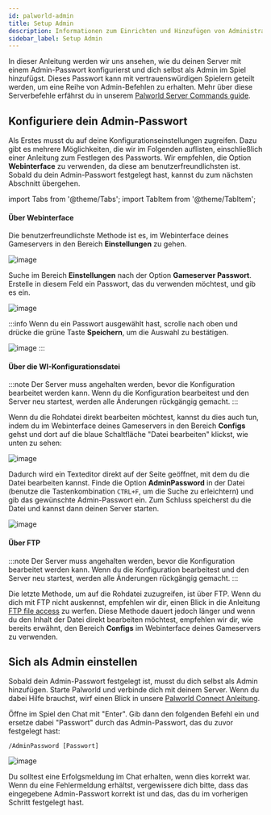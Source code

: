 ```yaml
---
id: palworld-admin
title: Setup Admin
description: Informationen zum Einrichten und Hinzufügen von Administratoren für einen Palworld-Server von ZAP-Hosting - ZAP-Hosting.com Dokumentation
sidebar_label: Setup Admin
---
```


In dieser Anleitung werden wir uns ansehen, wie du deinen Server mit einem Admin-Passwort konfigurierst und dich selbst als Admin im Spiel hinzufügst. Dieses Passwort kann mit vertrauenswürdigen Spielern geteilt werden, um eine Reihe von Admin-Befehlen zu erhalten. Mehr über diese Serverbefehle erfährst du in unserem [Palworld Server Commands guide](palworld-server-commands.md).

## Konfiguriere dein Admin-Passwort

Als Erstes musst du auf deine Konfigurationseinstellungen zugreifen. Dazu gibt es mehrere Möglichkeiten, die wir im Folgenden auflisten, einschließlich einer Anleitung zum Festlegen des Passworts. Wir empfehlen, die Option **Webinterface** zu verwenden, da diese am benutzerfreundlichsten ist. Sobald du dein Admin-Passwort festgelegt hast, kannst du zum nächsten Abschnitt übergehen.

import Tabs from '@theme/Tabs';
import TabItem from '@theme/TabItem';

<Tabs>
<TabItem value="Einstellungen" label="Über Webinterface" default>

#### Über Webinterface

Die benutzerfreundlichste Methode ist es, im Webinterface deines Gameservers in den Bereich **Einstellungen** zu gehen.

![image](https://github.com/zaphosting/docs/assets/42719082/98f19443-9e84-42b6-b4e8-a35ae6b802fc)

Suche im Bereich **Einstellungen** nach der Option **Gameserver Passwort**. Erstelle in diesem Feld ein Passwort, das du verwenden möchtest, und gib es ein.

![image](https://github.com/zaphosting/docs/assets/42719082/1cd01ae3-1abd-45d5-9bdb-69e63364764d)

:::info
Wenn du ein Passwort ausgewählt hast, scrolle nach oben und drücke die grüne Taste **Speichern**, um die Auswahl zu bestätigen.

![image](https://github.com/zaphosting/docs/assets/42719082/0c314a42-1644-4dcf-9d71-45428059cd53)
:::

</TabItem>

<TabItem value="configs" label="Über die WI-Konfigurationsdatei">

#### Über die WI-Konfigurationsdatei

:::note
Der Server muss angehalten werden, bevor die Konfiguration bearbeitet werden kann. Wenn du die Konfiguration bearbeitest und den Server neu startest, werden alle Änderungen rückgängig gemacht.
:::

Wenn du die Rohdatei direkt bearbeiten möchtest, kannst du dies auch tun, indem du im Webinterface deines Gameservers in den Bereich **Configs** gehst und dort auf die blaue Schaltfläche "Datei bearbeiten" klickst, wie unten zu sehen:

![image](https://github.com/zaphosting/docs/assets/42719082/ba2b275b-952f-4a5e-bdc0-5850b4eb5a85)

Dadurch wird ein Texteditor direkt auf der Seite geöffnet, mit dem du die Datei bearbeiten kannst. Finde die Option **AdminPassword** in der Datei (benutze die Tastenkombination `CTRL+F`, um die Suche zu erleichtern) und gib das gewünschte Admin-Passwort ein. Zum Schluss speicherst du die Datei und kannst dann deinen Server starten.

![image](https://github.com/zaphosting/docs/assets/42719082/d86376b8-1a41-4fb0-b8cd-8570ddcaa9ae)

</TabItem>

<TabItem value="ftp" label="Über FTP">

#### Über FTP

:::note
Der Server muss angehalten werden, bevor die Konfiguration bearbeitet werden kann. Wenn du die Konfiguration bearbeitest und den Server neu startest, werden alle Änderungen rückgängig gemacht.
:::

Die letzte Methode, um auf die Rohdatei zuzugreifen, ist über FTP. Wenn du dich mit FTP nicht auskennst, empfehlen wir dir, einen Blick in die Anleitung [FTP file access](gameserver-ftpaccess.md) zu werfen. Diese Methode dauert jedoch länger und wenn du den Inhalt der Datei direkt bearbeiten möchtest, empfehlen wir dir, wie bereits erwähnt, den Bereich **Configs** im Webinterface deines Gameservers zu verwenden.

</TabItem>
</Tabs>

## Sich als Admin einstellen

Sobald dein Admin-Passwort festgelegt ist, musst du dich selbst als Admin hinzufügen. Starte Palworld und verbinde dich mit deinem Server. Wenn du dabei Hilfe brauchst, wirf einen Blick in unsere [Palworld Connect Anleitung](palworld-connect.md).

Öffne im Spiel den Chat mit "Enter". Gib dann den folgenden Befehl ein und ersetze dabei "Passwort" durch das Admin-Passwort, das du zuvor festgelegt hast:

```
/AdminPassword [Passwort]
```

![image](https://github.com/zaphosting/docs/assets/42719082/2f6e3ee7-e83f-4b71-87dc-d36f9b8c7340)

Du solltest eine Erfolgsmeldung im Chat erhalten, wenn dies korrekt war. Wenn du eine Fehlermeldung erhältst, vergewissere dich bitte, dass das eingegebene Admin-Passwort korrekt ist und das, das du im vorherigen Schritt festgelegt hast.